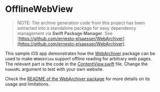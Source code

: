 # OfflineWebView

>NOTE: The archive generation code from this project has been extracted into a standalone package for easy dependency management via **Swift Package Manager**. See [https://github.com/ernesto-elsaesser/WebArchiver](https://github.com/ernesto-elsaesser/WebArchiver).

This sample iOS app demonstrates how the [WebArchiver](https://github.com/ernesto-elsaesser/WebArchiver) package can be used to make `WKWebView` support offline reading for arbitrary web pages. The relevant part is the code in the [ContentView.swift](OfflineWebView/ContentView.swift) file. Change the `homeURL` argument to test with your own website. 

Check the [README of the WebArchiver package](https://github.com/ernesto-elsaesser/WebArchiver/blob/master/README.md) for more details on its usage and limitations.
